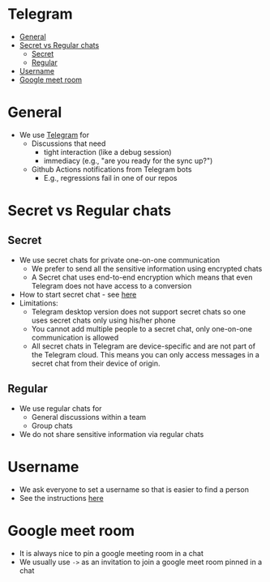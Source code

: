 # Telegram

<!-- toc -->

- [General](#general)
- [Secret vs Regular chats](#secret-vs-regular-chats)
  * [Secret](#secret)
  * [Regular](#regular)
- [Username](#username)
- [Google meet room](#google-meet-room)

<!-- tocstop -->

# General

- We use [Telegram](https://telegram.org/) for
  - Discussions that need
    - tight interaction (like a debug session)
    - immediacy (e.g., "are you ready for the sync up?")
  - Github Actions notifications from Telegram bots
    - E.g., regressions fail in one of our repos

# Secret vs Regular chats

## Secret

- We use secret chats for private one-on-one communication
  - We prefer to send all the sensitive information using encrypted chats
  - A Secret chat uses end-to-end encryption which means that even Telegram does
    not have access to a conversion
- How to start secret chat - see
  [here](https://telegram.org/faq#q-how-do-i-start-a-secret-chat)
- Limitations:
  - Telegram desktop version does not support secret chats so one uses secret
    chats only using his/her phone
  - You cannot add multiple people to a secret chat, only one-on-one
    communication is allowed
  - All secret chats in Telegram are device-specific and are not part of the
    Telegram cloud. This means you can only access messages in a secret chat
    from their device of origin.

## Regular

- We use regular chats for
  - General discussions within a team
  - Group chats
- We do not share sensitive information via regular chats
<!-- Regular chats cannot be accessed via Telegram Desktop version -->

# Username

- We ask everyone to set a username so that is easier to find a person
- See the instructions
  [here](https://telegram.org/faq#q-what-are-usernames-how-do-i-get-one)

# Google meet room

- It is always nice to pin a google meeting room in a chat
- We usually use `->` as an invitation to join a google meet room pinned in a
  chat

